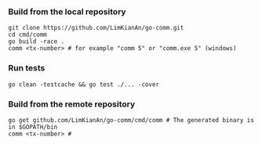 ### Build from the local repository
```
git clone https://github.com/LimKianAn/go-comm.git
cd cmd/comm
go build -race .
comm <tx-number> # for example "comm 5" or "comm.exe 5" (windows)
```

### Run tests
```
go clean -testcache && go test ./... -cover
```

### Build from the remote repository
```
go get github.com/LimKianAn/go-comm/cmd/comm # The generated binary is in $GOPATH/bin
comm <tx-number> # 
```